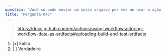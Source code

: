 ```yaml
---
question: "Você só pode enviar um único arquivo por vez ao usar a ação `actions/upload-artifact`"
title: "Pergunta 046"
---
```



> https://docs.github.com/en/actions/using-workflows/storing-workflow-data-as-artifacts#uploading-build-and-test-artifacts
1. [x] Falso  
1. [ ] Verdadeiro  

